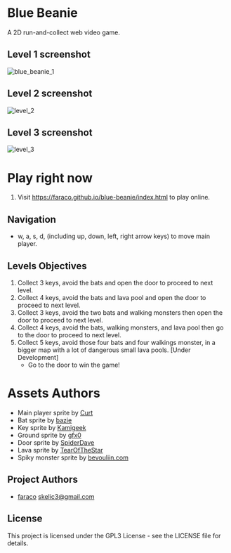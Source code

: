 # Blue Beanie

A 2D run-and-collect web video game.

## Level 1 screenshot

![blue_beanie_1](https://user-images.githubusercontent.com/24475030/34360413-9db68dd6-ea9b-11e7-839c-646e9b486ebd.png)

## Level 2 screenshot

![level_2](https://user-images.githubusercontent.com/24475030/34401081-f154f990-ebd2-11e7-8aae-d07d29d8cbb1.png)

## Level 3 screenshot

![level_3](https://user-images.githubusercontent.com/24475030/34411767-f5281a98-ec13-11e7-85d6-e7bea66c7d6b.png)

# Play right now

1. Visit https://faraco.github.io/blue-beanie/index.html to play online.

## Navigation

* w, a, s, d, (including up, down, left, right arrow keys) to move main player.

## Levels Objectives
1. Collect 3 keys, avoid the bats and open the door to proceed to next level.
2. Collect 4 keys, avoid the bats and lava pool and open the door to proceed to next level.
3. Collect 3 keys, avoid the two bats and walking monsters then open the door to proceed to next level.
4. Collect 4 keys, avoid the bats, walking monsters, and lava pool then go to the door to proceed to next level. 
5. Collect 5 keys, avoid those four bats and four walkings monster, in a bigger map with a lot of dangerous small lava pools. [Under Development]
    - Go to the door to win the game!


# Assets Authors

* Main player sprite by [Curt]( https://opengameart.org/content/rpg-character)
* Bat sprite by [bazie](https://opengameart.org/users/bagzie)
* Key sprite by [Kamigeek](https://opengameart.org/users/kamigeek)
* Ground sprite by [gfx0](https://opengameart.org/users/gfx0)
* Door sprite by [SpiderDave](https://opengameart.org/users/spiderdave)
* Lava sprite by [TearOfTheStar](https://opengameart.org/users/tearofthestar)
* Spiky monster sprite by [bevouliin.com](https://opengameart.org/users/bevouliincom)

## Project Authors

* [faraco](https://github.com/faraco) <skelic3@gmail.com>
        
## License

This project is licensed under the GPL3 License - see the LICENSE file for details.
    

